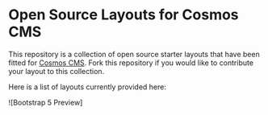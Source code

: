 # Open Source Layouts for Cosmos CMS

This repository is a collection of open source starter layouts that have been fitted for [Cosmos CMS](https://cosmos.moonrise.net).
Fork this repository if you would like to contribute your layout to this collection.

Here is a list of layouts currently provided here:

![Bootstrap 5 Preview]
